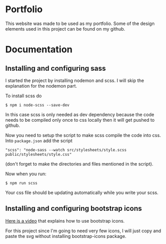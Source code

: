# Portfolio

This website was made to be used as my portfolio. Some of the design elements used in this project can be found on my github.


# Documentation

## Installing and configuring sass

I started the project by installing nodemon and scss. I will skip the explanation for the nodemon part.

To install scss do 
```
$ npm i node-scss --save-dev
```

In this case scss is only needed as dev dependency because the code needs to be compiled only once to css locally then it will get pushed to github.

Now you need to setup the script to make scss compile the code into css. Into `package.json` add the script
```
"scss": "node-sass --watch src/stylesheets/style.scss public/stylesheets/style.css"
```
(don't forget to make the directories and files mentioned in the script).

Now when you run:
```
$ npm run scss
```
Your css file should be updating automatically while you write your scss.

## Installing and configuring bootstrap icons

[Here is a video](https://www.youtube.com/watch?v=DPnJldwv22o) that explains how to use bootstrap icons.

For this project since I'm going to need very few icons, I will just copy and paste the svg without installing bootstrap-icons package.

